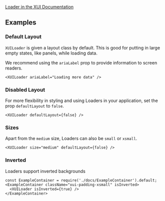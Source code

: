 <div class="xui-margin-vertical">
	<a href="../section-building-blocks-identifiers-loader.html" isDocLink>Loader in the XUI Documentation</a>
</div>

## Examples

### Default Layout

`XUILoader` is given a layout class by default. This is good for putting in large empty states, like panels, while loading data.

We recommend using the `ariaLabel` prop to provide information to screen readers.

```
<XUILoader ariaLabel="Loading more data" />
```
### Disabled Layout

For more flexibility in styling and using Loaders in your application, set the prop `defaultLayout` to `false`.

```
<XUILoader defaultLayout={false} />
```

### Sizes

Apart from the `medium` size, Loaders can also be `small` or `xsmall`.

```
<XUILoader size="medium" defaultLayout={false} />
```

### Inverted

Loaders support inverted backgrounds

```
const ExampleContainer = require('./docs/ExampleContainer').default;
<ExampleContainer className="xui-padding-xsmall" isInverted>
  <XUILoader isInverted={true} />
</ExampleContainer>
```

